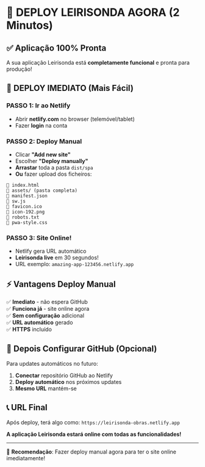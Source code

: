 # 🚀 DEPLOY LEIRISONDA AGORA (2 Minutos)

## ✅ Aplicação 100% Pronta

A sua aplicação Leirisonda está **completamente funcional** e pronta para produção!

## 📱 DEPLOY IMEDIATO (Mais Fácil)

### **PASSO 1**: Ir ao Netlify

- Abrir **netlify.com** no browser (telemóvel/tablet)
- Fazer **login** na conta

### **PASSO 2**: Deploy Manual

- Clicar **"Add new site"**
- Escolher **"Deploy manually"**
- **Arrastar** toda a pasta `dist/spa`
- **Ou** fazer upload dos ficheiros:

```
📄 index.html
📁 assets/ (pasta completa)
📄 manifest.json
📄 sw.js
📄 favicon.ico
📄 icon-192.png
📄 robots.txt
📄 pwa-style.css
```

### **PASSO 3**: Site Online!

- Netlify gera URL automático
- **Leirisonda live** em 30 segundos!
- URL exemplo: `amazing-app-123456.netlify.app`

## ⚡ Vantagens Deploy Manual

✅ **Imediato** - não espera GitHub  
✅ **Funciona já** - site online agora  
✅ **Sem configuração** adicional  
✅ **URL automático** gerado  
✅ **HTTPS** incluído

## 🔄 Depois Configurar GitHub (Opcional)

Para updates automáticos no futuro:

1. **Conectar** repositório GitHub ao Netlify
2. **Deploy automático** nos próximos updates
3. **Mesmo URL** mantém-se

## 📞 URL Final

Após deploy, terá algo como:
`https://leirisonda-obras.netlify.app`

**A aplicação Leirisonda estará online com todas as funcionalidades!**

---

🎯 **Recomendação**: Fazer deploy manual agora para ter o site online imediatamente!
